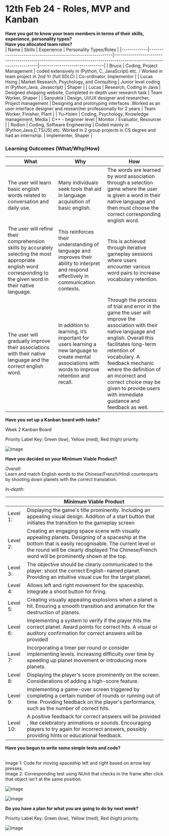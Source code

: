 # 12th Feb 24 - Roles, MVP and Kanban

<b>Have you got to know your team members in terms of their skills, experience, personality types?</b><br>
<b>Have you allocated team roles?</b><br>
| Name        | Skills                                                     | Experience                                                                                                           | Personality Types/Roles        |
|-------------|------------------------------------------------------------|----------------------------------------------------------------------------------------------------------------------|--------------------------------|
| Bruce       | Coding, Project Management                                 | coded extensively in (Python, C, JavaScript) etc. / Worked in team project in 2nd Yr (full SDLC)                     | Co-ordinator, Implementor      |
| Lucas Hsing | Market Research, Psychology, and Consulting                | Junior level coding in (Python,Java, Javascript)                                                                     | Shaper                         |
| Lucas       | Research, Coding in Java                                   | Designed shopping website, Completed in-depth user research task                                                     | Team Worker, Shaper            |
| Sanyukta    | Design, UI/UX designer and researcher, Project management | Designing and prototyping interfaces .Worked as an user interface designer and researcher professionally for 2 years | Team Worker, Finisher, Plant   |
| Yu-Hsien    | Coding, Psychology, Knowledge management, Media            | C++ - beginner level                                                                                                 | Monitor / Evaluator, Resourcer |
| Rodion      | Coding, Software Engineering                               | Coded mainly in (Python,Java,C,TS/JS) etc. Worked in 2 group projects in CS degree and had an internship.                | Implementer, Shaper            |

### <b> Learning Outcomes (What/Why/How) </b> <br>

| What                                                                                                                                                                | Why                                                                                                                                                 | How                                                                                                                                                                                                                                                                                                                                                  |
|---------------------------------------------------------------------------------------------------------------------------------------------------------------------|-----------------------------------------------------------------------------------------------------------------------------------------------------|------------------------------------------------------------------------------------------------------------------------------------------------------------------------------------------------------------------------------------------------------------------------------------------------------------------------------------------------------|
| The user will learn basic english words related to conversation and daily use.                                                                                      | Many individuals seek tools that aid in language acquisition of basic english.                                                                      | The words are learned by word association through a selection game where the user is given a word in their native language and then must choose the correct corresponding english word.                                                                                                                                                              |
| The user will refine their comprehension skills by accurately selecting the most appropriate english word corresponding to the given word in their native language. | This reinforces their understanding of language and improves their ability to interpret and respond effectively in communication contexts.          | This is achieved through iterative gameplay sessions where users encounter various word pairs to increase vocabulary retention.                                                                                                                                                                                                                      |
| The user will gradually improve their associations with their native language and the correct english word.                                                         | In addition to learning, it’s important for users learning a new language to create mental associations with words to improve retention and recall. | Through the process of trial and error in the game the user will improve the association with their native language and english. Overall this facilitates long-term retention of vocabulary. A feedback mechanic where the definition of an incorrect and correct choice may be given to provide users with immediate guidance and feedback as well. |


<b>Have you set up a Kanban board with tasks? </b> <br>

Week 2 Kanban Board <br>

Priority Label Key: Green (low), Yellow (med), Red (high) priority.

![image](https://github.com/bestivil/COMP4024-G13/assets/111965899/3842540a-7945-490f-b950-7a12d11d2364)


<b>Have you decided on your Minimum Viable Product?</b><br>

<i>Overall:</i> <br>
Learn and match English words to the Chinese/French/Hindi counterparts by shooting down planets with the correct translation. <br>

<i>In-depth:</i>

|           | Minimum Viable Product                                                                                                                                                                                                                                       |
|-----------|--------------------------------------------------------------------------------------------------------------------------------------------------------------------------------------------------------------------------------------------------------------|
| Level 1:  | Displaying the game's title prominently.  Including an appealing visual design. Addition of a start button that initiates the transition to the gameplay screen                                                                                              |
| Level 2:  | Creating an engaging space scene with visually appealing planets. Designing of a spaceship at the bottom that is easily recognisable. The current level or the round will be clearly displayed The Chinese/French word will be prominently shown at the top. |
| Level 3:  | The objective should be clearly communicated  to the player: shoot the correct English-named planet.  Providing an intuitive visual cue for the target planet.                                                                                               |
| Level 4:  | Allows left and right movement for the spaceship. Integrate a shoot button for firing.                                                                                                                                                                       |
| Level 5:  | Creating visually appealing explosions when a planet is hit. Ensuring a smooth transition and animation for the destruction of planets.                                                                                                                      |
| Level 6:  | Implementing a system to verify if the player hits the correct planet. Award points for correct hits. A visual or auditory confirmation for correct answers will be provided                                                                                 |
| Level 7:  | Incorporating a timer per round or consider implementing levels. Increasing difficulty over time by speeding up planet movement or introducing more planets.                                                                                                 |
| Level 8:  | Displaying the player's score prominently on the screen. Considerations of adding a high-score feature.                                                                                                                                                      |
| Level 9:  | Implementing a game-over screen triggered by completing a certain number of rounds or running out of time. Providing feedback on the player's performance, such as the number of correct hits.                                                               |
| Level 10: | A positive feedback for correct answers will be provided , like celebratory animations or sounds. Encouraging players to try again for incorrect answers, possibly providing hints or educational feedback.                                                  |



<b>Have you begun to write some simple tests and code?</b> <br><br>

Image 1: Code for moving spaceship left and right based on arrow key presses. <br>
Image 2: Corresponding test using NUnit that checks in the frame after click that object isn't at the same position.

![image](https://github.com/bestivil/COMP4024-G13/assets/111965899/94df2fef-38b5-43f3-997b-dc78e8ca3b61)

![image](https://github.com/bestivil/COMP4024-G13/assets/111965899/00a781c4-265f-468e-a746-e79d2a0d62bd)


<b>Do you have a plan for what you are going to do by next week?</b>

Priority Label Key: Green (low), Yellow (med), Red (high) priority.

![image](https://github.com/bestivil/COMP4024-G13/assets/111965899/de2272aa-a2f3-4b74-bedf-cbb5a70d0188)


